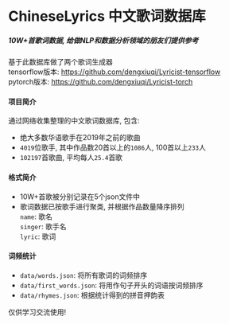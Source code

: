 # ChineseLyrics 中文歌词数据库
##### 10W+首歌词数据, 给做NLP和数据分析领域的朋友们提供参考  
基于此数据库做了两个歌词生成器  
tensorflow版本: https://github.com/dengxiuqi/Lyricist-tensorflow  
pytorch版本: https://github.com/dengxiuqi/Lyricist-torch  

#### 项目简介
通过网络收集整理的中文歌词数据库, 包含:  
* 绝大多数华语歌手在2019年之前的歌曲  
* `4019`位歌手, 其中作品数20首以上的`1086`人, 100首以上`233`人  
* `102197`首歌曲, 平均每人`25.4`首歌

#### 格式简介
* 10W+首歌被分别记录在5个json文件中
* 歌词数据已按歌手进行聚类, 并根据作品数量降序排列  
`name`: 歌名  
`singer`: 歌手名  
`lyric`: 歌词  

#### 词频统计
* `data/words.json`: 将所有歌词的词频排序  
* `data/first_words.json`: 将用作句子开头的词语按词频排序
* `data/rhymes.json`: 根据统计得到的拼音押韵表

仅供学习交流使用!